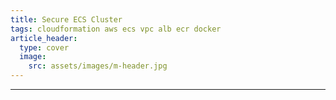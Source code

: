```yaml
---
title: Secure ECS Cluster
tags: cloudformation aws ecs vpc alb ecr docker
article_header:
  type: cover
  image:
    src: assets/images/m-header.jpg
---
```


<!--more-->

---
